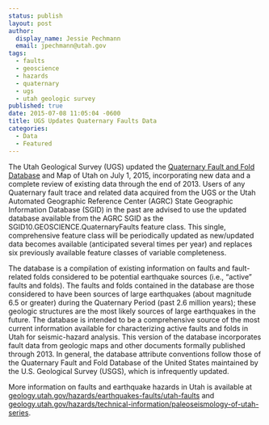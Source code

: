 ```yaml
---
status: publish
layout: post
author:
  display_name: Jessie Pechmann
  email: jpechmann@utah.gov
tags:
  - faults
  - geoscience
  - hazards
  - quaternary
  - ugs
  - utah geologic survey
published: true
date: 2015-07-08 11:05:04 -0600
title: UGS Updates Quaternary Faults Data
categories:
  - Data
  - Featured
---
```

<p>The Utah Geological Survey (UGS) updated the <a href="{{ "/data/geoscience/quaternary-faults/" | prepend: site.baseurl }}">Quaternary Fault and Fold Database</a> and Map of Utah on July 1, 2015, incorporating new data and a complete review of existing data through the end of 2013.  Users of any Quaternary fault trace and related data acquired from the UGS or the Utah Automated Geographic Reference Center (AGRC) State Geographic Information Database (SGID) in the past are advised to use the updated database available from the AGRC SGID as the SGID10.GEOSCIENCE.QuaternaryFaults feature class.  This single, comprehensive feature class will be periodically updated as new/updated data becomes available (anticipated several times per year) and replaces six previously available feature classes of variable completeness.</p>
<p>The database is a compilation of existing information on faults and fault-related folds considered to be potential earthquake sources (i.e., “active” faults and folds). The faults and folds contained in the database are those considered to have been sources of large earthquakes (about magnitude 6.5 or greater) during the Quaternary Period (past 2.6 million years); these geologic structures are the most likely sources of large earthquakes in the future. The database is intended to be a comprehensive source of the most current information available for characterizing active faults and folds in Utah for seismic-hazard analysis.  This version of the database incorporates fault data from geologic maps and other documents formally published through 2013.  In general, the database attribute conventions follow those of the Quaternary Fault and Fold Database of the United States maintained by the U.S. Geological Survey (USGS), which is infrequently updated.  </p>
<p>More information on faults and earthquake hazards in Utah is available at <a href="http://geology.utah.gov/hazards/earthquakes-faults/utah-faults">geology.utah.gov/hazards/earthquakes-faults/utah-faults</a> and <a href="http://geology.utah.gov/hazards/technical-information/paleoseismology-of-utah-series/">geology.utah.gov/hazards/technical-information/paleoseismology-of-utah-series</a>.</p>
 